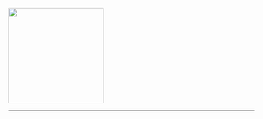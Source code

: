 <p>
  <a href="https://github.com/anuraghazra/github-readme-stats">
    <img src="https://github-readme-stats.vercel.app/api?username=bn1knb&show_icons=true" height="195px">
  </a>
</p>
<hr>
